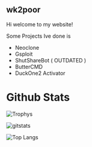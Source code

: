 ## wk2poor

Hi welcome to my website!

Some Projects Ive done is 

- Neoclone
- Gsploit
- ShutShareBot ( OUTDATED ) 
- ButterCMD
- DuckOne2 Activator

# Github Stats
![Trophys](https://github-profile-trophy.vercel.app/?username=wk2poor&theme=highcontrast)


![gitstats](https://github-readme-stats.vercel.app/api?username=wk2poor&show_icons=true&theme=highcontrast)


![Top Langs](https://github-readme-stats.vercel.app/api/top-langs/?username=wk2poor&show_icons=true&theme=highcontrast)






